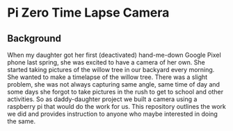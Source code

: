 # Pi Zero Time Lapse Camera  
## Background  
When my daughter got her first (deactivated) hand-me-down Google Pixel phone last spring, she was excited to have a camera of her own. She started taking pictures of the willow tree in our backyard every morning. She wanted to make a timelapse of the willow tree. There was a slight problem, she was not always capturing same angle, same time of day and some days she forgot to take pictures in the rush to get to school and other activities. So as daddy-daughter project we built a camera using a raspberry pi that would do the work for us. This repository outlines the work we did and provides instruction to anyone who maybe interested in doing the same.  
